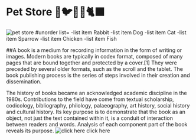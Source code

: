 # Pet Store 🐇🐦🐕‍🦺🐈‍⬛
![pet store](https://github.com/user-attachments/assets/fcc6d73b-9e25-4e68-a2e9-2d766788fe2f)
#unorder list=
-list item Rabbit
-list item Dog
-list item Cat
-list item Sparrow
-list item Chicken
-list item Fish

##A book is a medium for recording information in the form of writing or images. Modern books are typically in codex format, composed of many pages that are bound together and protected by a cover.[1] They were preceded by several older formats, such as the scroll and the tablet. The book publishing process is the series of steps involved in their creation and dissemination.

The history of books became an acknowledged academic discipline in the 1980s. Contributions to the field have come from textual scholarship, codicology, bibliography, philology, palaeography, art history, social history and cultural history. Its key purpose is to demonstrate that the book as an object, not just the text contained within it, is a conduit of interaction between readers and words. Analysis of each component part of the book reveals its purpose.
![click here](https://en.wikipedia.org/wiki/Pet_store)
click here

